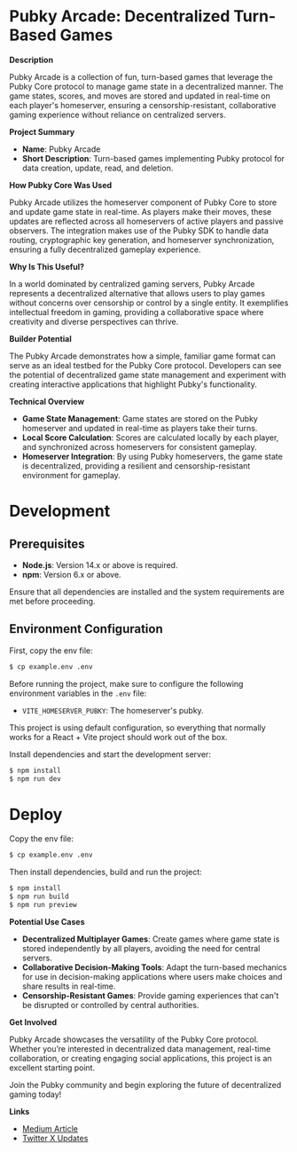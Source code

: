 # Pubky Arcade: Decentralized Turn-Based Games

**Description**

Pubky Arcade is a collection of fun, turn-based games that leverage the Pubky Core protocol to manage game state in a decentralized manner. The game states, scores, and moves are stored and updated in real-time on each player's homeserver, ensuring a censorship-resistant, collaborative gaming experience without reliance on centralized servers.

**Project Summary**

- **Name**: Pubky Arcade
- **Short Description**: Turn-based games implementing Pubky protocol for data creation, update, read, and deletion.

**How Pubky Core Was Used**

Pubky Arcade utilizes the homeserver component of Pubky Core to store and update game state in real-time. As players make their moves, these updates are reflected across all homeservers of active players and passive observers. The integration makes use of the Pubky SDK to handle data routing, cryptographic key generation, and homeserver synchronization, ensuring a fully decentralized gameplay experience.

**Why Is This Useful?**

In a world dominated by centralized gaming servers, Pubky Arcade represents a decentralized alternative that allows users to play games without concerns over censorship or control by a single entity. It exemplifies intellectual freedom in gaming, providing a collaborative space where creativity and diverse perspectives can thrive.

**Builder Potential**

The Pubky Arcade demonstrates how a simple, familiar game format can serve as an ideal testbed for the Pubky Core protocol. Developers can see the potential of decentralized game state management and experiment with creating interactive applications that highlight Pubky's functionality.

**Technical Overview**

- **Game State Management**: Game states are stored on the Pubky homeserver and updated in real-time as players take their turns.
- **Local Score Calculation**: Scores are calculated locally by each player, and synchronized across homeservers for consistent gameplay.
- **Homeserver Integration**: By using Pubky homeservers, the game state is decentralized, providing a resilient and censorship-resistant environment for gameplay.

# Development

## Prerequisites

- **Node.js**: Version 14.x or above is required.
- **npm**: Version 6.x or above.

Ensure that all dependencies are installed and the system requirements are met before proceeding.

## Environment Configuration

First, copy the env file:

```sh
$ cp example.env .env
```

Before running the project, make sure to configure the following environment variables in the `.env` file:

- `VITE_HOMESERVER_PUBKY`: The homeserver's pubky.

This project is using default configuration, so everything that normally works for a React + Vite project should work out of the box.

Install dependencies and start the development server:

```sh
$ npm install
$ npm run dev
```

# Deploy
Copy the env file:

```sh
$ cp example.env .env
```

Then install dependencies, build and run the project:

```sh
$ npm install
$ npm run build
$ npm run preview
```

**Potential Use Cases**

- **Decentralized Multiplayer Games**: Create games where game state is stored independently by all players, avoiding the need for central servers.
- **Collaborative Decision-Making Tools**: Adapt the turn-based mechanics for use in decision-making applications where users make choices and share results in real-time.
- **Censorship-Resistant Games**: Provide gaming experiences that can't be disrupted or controlled by central authorities.

**Get Involved**

Pubky Arcade showcases the versatility of the Pubky Core protocol. Whether you’re interested in decentralized data management, real-time collaboration, or creating engaging social applications, this project is an excellent starting point.

Join the Pubky community and begin exploring the future of decentralized gaming today!

**Links**

- [Medium Article](https://medium.com/@synonym_to/pubky-arcade-d127ec23a83c)
- [Twitter X Updates](https://x.com/getpubky)
